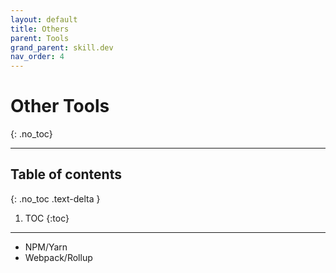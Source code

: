 ```yaml
---
layout: default
title: Others
parent: Tools
grand_parent: skill.dev
nav_order: 4
---
```


# Other Tools
{: .no_toc}

---

## Table of contents
{: .no_toc .text-delta }

1. TOC
{:toc}

---

- NPM/Yarn
- Webpack/Rollup
